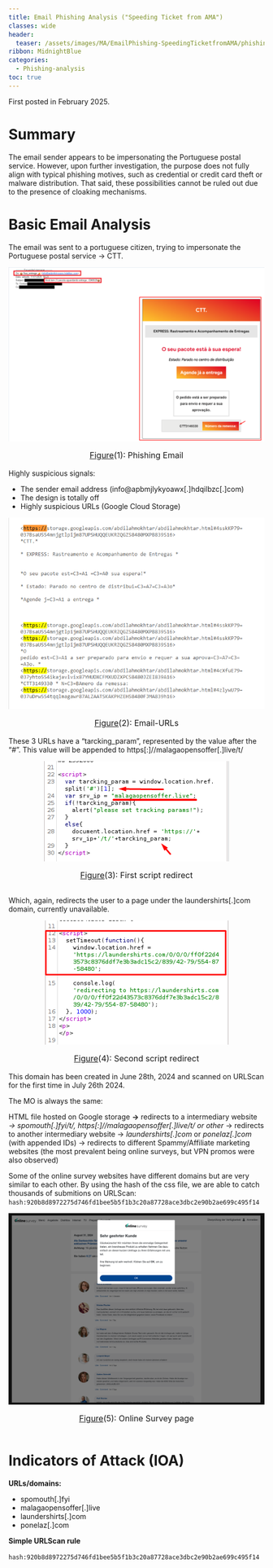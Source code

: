 ```yaml
---
title: Email Phishing Analysis ("Speeding Ticket from AMA")
classes: wide
header:
  teaser: /assets/images/MA/EmailPhishing-SpeedingTicketfromAMA/phishing.png
ribbon: MidnightBlue
categories:
  - Phishing-analysis
toc: true
---
```


First posted in February 2025.

# Summary
The email sender appears to be impersonating the Portuguese postal service. However, upon further investigation, the purpose does not fully align with typical phishing motives, such as credential or credit card theft or malware distribution. That said, these possibilities cannot be ruled out due to the presence of cloaking mechanisms.

# Basic Email Analysis
The email was sent to a portuguese citizen, trying to impersonate the Portuguese postal service → CTT. 
<p align="center">
  <img src="\assets\images\MA\EmailPhishing-CTT\Email.png" />
</p>
<center><font size="3"> <u>Figure</u>(1): Phishing Email<u></u> </font></center>
<br>
Highly suspicious signals:

- The sender email address (info@apbmjlykyoawx[.]hdqilbzc[.]com)
- The design is totally off
- Highly suspicious URLs (Google Cloud Storage)
<p align="center">
  <img src="\assets\images\MA\EmailPhishing-CTT\Email-URLs.png" />
</p>
<center><font size="3"> <u>Figure</u>(2): Email-URLs<u></u> </font></center>
<br>
These 3 URLs have a “tarcking_param”, represented by the value after the “#”. This value will be appended to https[:]//malagaopensoffer[.]live/t/
<p align="center">
  <img src="\assets\images\MA\EmailPhishing-CTT\FirstScriptRedirect.png" />
</p>
<center><font size="3"> <u>Figure</u>(3): First script redirect<u></u> </font></center>
<br>

Which, again, redirects the user to a page under the laundershirts[.]com domain, currently unavailable.
<p align="center">
  <img src="\assets\images\MA\EmailPhishing-CTT\SecondScriptRedirect.png" />
</p>
<center><font size="3"> <u>Figure</u>(4): Second script redirect<u></u> </font></center>
<br>
This domain has been created in June 28th, 2024 and scanned on URLScan for the first time in July 26th 2024. 

The MO is always the same: 

HTML file hosted on Google storage **→** redirects to a intermediary website *→ spomouth[.]fyi/t/,*  *https[:]//malagaopensoffer[.]live/t/ or other* → redirects to another intermediary website → *laundershirts[.]com* or *ponelaz[.]com* (with appended IDs) → redirects to different Spammy/Affiliate marketing websites (the most prevalent being online surveys, but VPN promos were also observed)

Some of the online survey websites have different domains but are very similar to each other. By using the hash of the css file, we are able to catch thousands of submitions on URLScan:
`hash:920b8d8972275d746fd1bee5b5f1b3c20a87728ace3dbc2e90b2ae699c495f14`
<p align="center">
  <img src="\assets\images\MA\EmailPhishing-CTT\OnlineSurvey.png" />
</p>
<center><font size="3"> <u>Figure</u>(5): Online Survey page<u></u> </font></center>
<br>




# Indicators of Attack (IOA)

**URLs/domains:**

- spomouth[.]fyi
- malagaopensoffer[.]live
- laundershirts[.]com
- ponelaz[.]com

**Simple URLScan rule**

`hash:920b8d8972275d746fd1bee5b5f1b3c20a87728ace3dbc2e90b2ae699c495f14`

